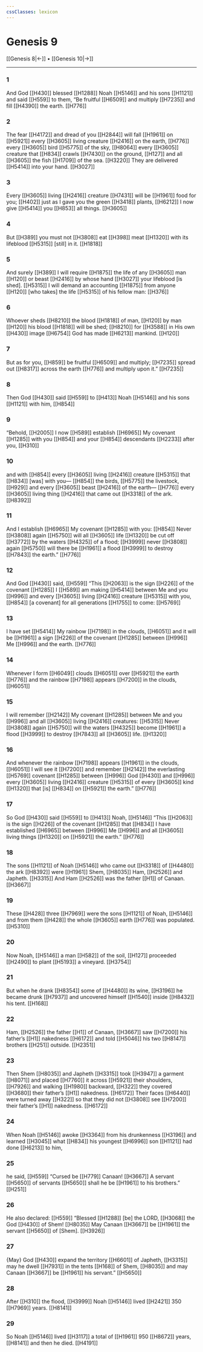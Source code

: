 ```yaml
---
cssClasses: lexicon
---
```


# Genesis 9

[[Genesis 8|←]] • [[Genesis 10|→]]

---

### 1
And God [[H430]] blessed [[H1288]] Noah [[H5146]] and his sons [[H1121]] and said [[H559]] to them,  “Be fruitful [[H6509]] and multiply [[H7235]] and fill [[H4390]] the earth. [[H776]]

### 2
The fear [[H4172]] and dread of you [[H2844]] will fall [[H1961]] on [[H5921]] every [[H3605]] living creature [[H2416]] on the earth, [[H776]] every [[H3605]] bird [[H5775]] of the sky, [[H8064]] every [[H3605]] creature that [[H834]] crawls [[H7430]] on the ground, [[H127]] and all [[H3605]] the fish [[H1709]] of the sea. [[H3220]] They are delivered [[H5414]] into your hand. [[H3027]]

### 3
Every [[H3605]] living [[H2416]] creature [[H7431]] will be [[H1961]] food for you; [[H402]] just as I gave you the green [[H3418]] plants, [[H6212]] I now give [[H5414]] you [[H853]] all things. [[H3605]]

### 4
But [[H389]] you must not [[H3808]] eat [[H398]] meat [[H1320]] with its lifeblood [[H5315]] [still] in it. [[H1818]]

### 5
And surely [[H389]] I will require [[H1875]] the life of any [[H3605]] man [[H120]] or beast [[H2416]] by whose hand [[H3027]] your lifeblood [is shed]. [[H5315]] I will demand an accounting [[H1875]] from anyone [[H120]] [who takes] the life [[H5315]] of his fellow man: [[H376]]

### 6
Whoever sheds [[H8210]] the blood [[H1818]] of man, [[H120]] by man [[H120]] his blood [[H1818]] will be shed; [[H8210]] for [[H3588]] in His own [[H430]] image [[H6754]] God has made [[H6213]] mankind. [[H120]]

### 7
But as for you, [[H859]] be fruitful [[H6509]] and multiply; [[H7235]] spread out [[H8317]] across the earth [[H776]] and multiply upon it.” [[H7235]]

### 8
Then God [[H430]] said [[H559]] to [[H413]] Noah [[H5146]] and his sons [[H1121]] with him, [[H854]]

### 9
“Behold, [[H2005]] I now [[H589]] establish [[H6965]] My covenant [[H1285]] with you [[H854]] and your [[H854]] descendants [[H2233]] after you, [[H310]]

### 10
and with [[H854]] every [[H3605]] living [[H2416]] creature [[H5315]] that [[H834]] [was] with you— [[H854]] the birds, [[H5775]] the livestock, [[H929]] and every [[H3605]] beast [[H2416]] of the earth— [[H776]] every [[H3605]] living thing [[H2416]] that came out [[H3318]] of the ark. [[H8392]]

### 11
And I establish [[H6965]] My covenant [[H1285]] with you: [[H854]] Never [[H3808]] again [[H5750]] will all [[H3605]] life [[H1320]] be cut off [[H3772]] by the waters [[H4325]] of a flood; [[H3999]] never [[H3808]] again [[H5750]] will there be [[H1961]] a flood [[H3999]] to destroy [[H7843]] the earth.” [[H776]]

### 12
And God [[H430]] said, [[H559]] “This [[H2063]] is the sign [[H226]] of the covenant [[H1285]] I [[H589]] am making [[H5414]] between Me and you [[H996]] and every [[H3605]] living [[H2416]] creature [[H5315]] with you, [[H854]] [a covenant] for all generations [[H1755]] to come: [[H5769]]

### 13
I have set [[H5414]] My rainbow [[H7198]] in the clouds, [[H6051]] and it will be [[H1961]] a sign [[H226]] of the covenant [[H1285]] between [[H996]] Me [[H996]] and the earth. [[H776]]

### 14
Whenever I form [[H6049]] clouds [[H6051]] over [[H5921]] the earth [[H776]] and the rainbow [[H7198]] appears [[H7200]] in the clouds, [[H6051]]

### 15
I will remember [[H2142]] My covenant [[H1285]] between Me and you [[H996]] and all [[H3605]] living [[H2416]] creatures: [[H5315]] Never [[H3808]] again [[H5750]] will the waters [[H4325]] become [[H1961]] a flood [[H3999]] to destroy [[H7843]] all [[H3605]] life. [[H1320]]

### 16
And whenever the rainbow [[H7198]] appears [[H1961]] in the clouds, [[H6051]] I will see it [[H7200]] and remember [[H2142]] the everlasting [[H5769]] covenant [[H1285]] between [[H996]] God [[H430]] and [[H996]] every [[H3605]] living [[H2416]] creature [[H5315]] of every [[H3605]] kind [[H1320]] that [is] [[H834]] on [[H5921]] the earth.” [[H776]]

### 17
So God [[H430]] said [[H559]] to [[H413]] Noah, [[H5146]] “This [[H2063]] is the sign [[H226]] of the covenant [[H1285]] that [[H834]] I have established [[H6965]] between [[H996]] Me [[H996]] and all [[H3605]] living things [[H1320]] on [[H5921]] the earth.” [[H776]]

### 18
The sons [[H1121]] of Noah [[H5146]] who came out [[H3318]] of [[H4480]] the ark [[H8392]] were [[H1961]] Shem, [[H8035]] Ham, [[H2526]] and Japheth. [[H3315]] And Ham [[H2526]] was the father [[H1]] of Canaan. [[H3667]]

### 19
These [[H428]] three [[H7969]] were the sons [[H1121]] of Noah, [[H5146]] and from them [[H428]] the whole [[H3605]] earth [[H776]] was populated. [[H5310]]

### 20
Now Noah, [[H5146]] a man [[H582]] of the soil, [[H127]] proceeded [[H2490]] to plant [[H5193]] a vineyard. [[H3754]]

### 21
But when he drank [[H8354]] some of [[H4480]] its wine, [[H3196]] he became drunk [[H7937]] and uncovered himself [[H1540]] inside [[H8432]] his tent. [[H168]]

### 22
Ham, [[H2526]] the father [[H1]] of Canaan, [[H3667]] saw [[H7200]] his father’s [[H1]] nakedness [[H6172]] and told [[H5046]] his two [[H8147]] brothers [[H251]] outside. [[H2351]]

### 23
Then Shem [[H8035]] and Japheth [[H3315]] took [[H3947]] a garment [[H8071]] and placed [[H7760]] it across [[H5921]] their shoulders, [[H7926]] and walking [[H1980]] backward, [[H322]] they covered [[H3680]] their father’s [[H1]] nakedness. [[H6172]] Their faces [[H6440]] were turned away [[H322]] so that they did not [[H3808]] see [[H7200]] their father’s [[H1]] nakedness. [[H6172]]

### 24
When Noah [[H5146]] awoke [[H3364]] from his drunkenness [[H3196]] and learned [[H3045]] what [[H834]] his youngest [[H6996]] son [[H1121]] had done [[H6213]] to him, 

### 25
he said, [[H559]] “Cursed be [[H779]] Canaan! [[H3667]] A servant [[H5650]] of servants [[H5650]] shall he be [[H1961]] to his brothers.” [[H251]]

### 26
He also declared: [[H559]] “Blessed [[H1288]] [be] the LORD, [[H3068]] the God [[H430]] of Shem! [[H8035]] May Canaan [[H3667]] be [[H1961]] the servant [[H5650]] of [Shem]. [[H3926]]

### 27
{May} God [[H430]] expand the territory [[H6601]] of Japheth, [[H3315]] may he dwell [[H7931]] in the tents [[H168]] of Shem, [[H8035]] and may Canaan [[H3667]] be [[H1961]] his servant.” [[H5650]]

### 28
After [[H310]] the flood, [[H3999]] Noah [[H5146]] lived [[H2421]] 350 [[H7969]] years. [[H8141]]

### 29
So Noah [[H5146]] lived [[H3117]] a total of [[H1961]] 950 [[H8672]] years, [[H8141]] and then he died. [[H4191]]

